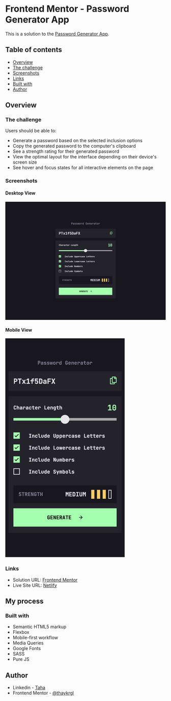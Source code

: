 # Frontend Mentor - Password Generator App

This is a solution to the [Password Generator App](https://www.frontendmentor.io/challenges/password-generator-app-Mr8CLycqjh).

## Table of contents

- [Overview](#overview)
- [The challenge](#the-challenge)
- [Screenshots](#screenshots)
- [Links](#links)
- [Built with](#built-with)
- [Author](#author)

## Overview

### The challenge

Users should be able to:

- Generate a password based on the selected inclusion options
- Copy the generated password to the computer's clipboard
- See a strength rating for their generated password
- View the optimal layout for the interface depending on their device's screen size
- See hover and focus states for all interactive elements on the page


### Screenshots

#### Desktop View
<img src="./images/desktop.png" alt="">

#### Mobile View
<img src="./images/mobile.png" alt="" style = "width: 375px; object-fit: cover; ">


### Links

- Solution URL: [Frontend Mentor](https://www.frontendmentor.io/profile/thaykrgl)
- Live Site URL: [Netlify](https://password-generator-app-mentor.netlify.app/)

## My process

### Built with

- Semantic HTML5 markup
- Flexbox
- Mobile-first workflow
- Media Queries
- Google Fonts
- SASS
- Pure JS

## Author

- Linkedin - [Taha](https://www.linkedin.com/in/tahaaykiroglu)
- Frontend Mentor - [@thaykrgl](https://www.frontendmentor.io/profile/thaykrgl)
